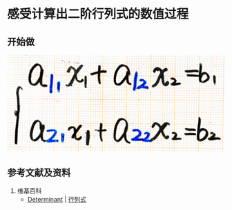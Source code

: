 # 感受计算出二阶行列式的数值过程

## 开始做

![](/images/线性代数/行列式/感受计算出二阶行列式的数值过程/1a1.jpg)

## 参考文献及资料

1. 维基百科
	- [Determinant](https://en.wikipedia.org/wiki/Determinant) | [行列式](https://zh.wikipedia.org/wiki/行列式) 